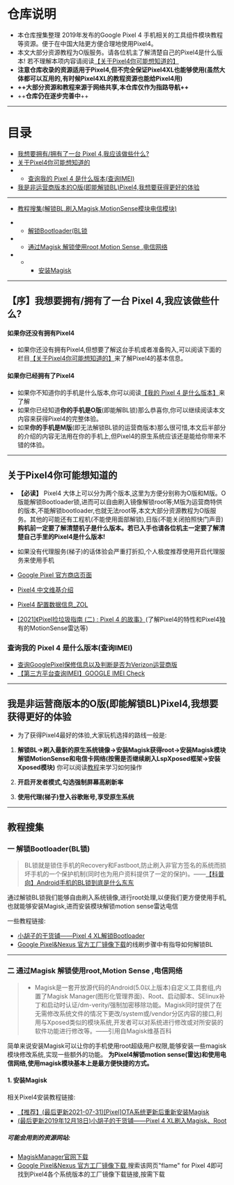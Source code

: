 # 仓库说明
- 本仓库搜集整理 2019年发布的Google Pixel 4 手机相关的工具组件模块教程等资源。便于在中国大陆更方便合理地使用Pixel4。
- 本文大部分资源教程为O版服务。请各位机主了解清楚自己的Pixel4是什么版本! 若不理解本项内容请阅读[【关于Pixel4你可能想知道的】](#know)
- **注意仓库收录的资源适用于Pixel4,但不完全保证Pixel4XL也能够使用(虽然大体都可以互用的,有时候Pixel4XL的教程资源也能给Pixel4用)**
- **++大部分资源和教程来源于网络共享,本仓库仅作为指路导航++**
- ++**仓库仍在逐步完善中**++


-----


# 目录
- [我想要拥有/拥有了一台 Pixel 4,我应该做些什么?](#whatshouldido)
- [关于Pixel4你可能想知道的](#know)
- - [查询我的 Pixel 4 是什么版本(查询IMEI)](#imei)
- [我是非运营商版本的O版(即能解锁BL)Pixel4,我想要获得更好的体验](#iamready)

-----


- [教程搜集(解锁BL,刷入Magisk,MotionSense模块电信模块)](#tutorials)

- - [解锁Bootloader(BL锁](#unlockbl)
- - [通过Magisk 解锁使用root,Motion Sense ,电信网络](#whatmagisk)
- - - [安装Magisk](#installmagisk)



-----




## <span id="whatshouldido">【序】我想要拥有/拥有了一台 Pixel 4,我应该做些什么?</span>
#### 如果你还没有拥有Pixel4
* 如果你还没有拥有Pixel4,但想要了解这台手机或者准备购入,可以阅读下面的栏目[【关于Pixel4你可能想知道的】](#know)来了解Pixel4的基本信息。
#### 如果你已经拥有了Pixel4
* 如果你不知道你的手机是什么版本,你可以阅读[【我的 Pixel 4 是什么版本】](#IMIE)来了解
* 如果你已经知道**你的手机是O版**(即能解BL锁)那么恭喜你,你可以继续阅读本文内容来获得Pixel4的完整体验。
* 如果**你的手机是M版**(即无法解锁BL锁的运营商版本)那么很可惜,本文后半部分的介绍的内容无法用在你的手机上,但Pixel4的原生系统应该还是能给你带来不错的体验。




-----


## <span id="know">关于Pixel4你可能想知道的</span>
* **【必读】** Pixel4 大体上可以分为两个版本,这里为方便分别称为O版和M版。O版能解锁Bootloader锁,进而可以自由刷入镜像解锁root等;M版为运营商特供的版本,不能解锁bootloader,也就无法root等,本文大部分资源教程为O版服务。其他的可能还有工程机(不能使用面部解锁),日版(不能关闭拍照快门声音) **购机前一定要了解清楚机子是什么版本。若已入手也请各位机主一定要了解清楚自己手里的Pixel4是什么版本!**

* 如果没有代理服务(梯子)的话体验会严重打折扣,个人极度推荐使用开启代理服务来使用手机

* [Google Pixel 官方商店页面](https://store.google.com/tw/category/phones)
* [Pixel4 中文维基介绍](https://zh.wikipedia.org/wiki/Pixel_4)
* [Pixel4 配置数据信息_ZOL](https://detail.zol.com.cn/cell_phone/index1274867.shtml) 
* [[2021]《Pixel捡垃圾指南 (二) : Pixel 4 的故事》](https://www.bilibili.com/video/BV1Bq4y1o7mq)(了解Pixel4的特性和Pixel4独有的MotionSense雷达等)

### <span id="imei">查询我的 Pixel 4 是什么版本(查询IMEI)</span>
* [查询GooglePixel保修信息以及判断是否为Verizon运营商版](https://ericclose.github.io/Pixel-repairs-and-carriers.html)
* [【第三方平台查询IMEI】GOOGLE IMEI Check](https://www.imei.info/zh/phonedatabase/phones-google/)


-----


## <span id="iamready">我是非运营商版本的O版(即能解锁BL)Pixel4,我想要获得更好的体验</span>

* 为了获得Pixel4最好的体验,大家玩机选择的路线一般是:

1.  **解锁BL->刷入最新的原生系统镜像->安装Magisk获得root->安装Magisk模块解锁MotionSense和电信卡网络(按需是否继续刷入LspXposed框架->安装Xposed模块)** 
你可以阅读[教程](#tutorials)来学习如何操作

2.	**开启开发者模式,勾选强制屏幕高刷新率**
3.	**使用代理(梯子)登入谷歌账号,享受原生系统**



-----


## <span id="tutorials">教程搜集</span>
### <span id="unlockbl">一 解锁Bootloader(BL锁)</span>
> BL锁就是锁住手机的Recovery和Fastboot,防止刷入非官方签名的系统而损坏手机的一个保护机制(同时也为用户资料提供了一定的保护)。——[【科普向】Android手机的BL锁到底是什么东东](https://www.bilibili.com/read/cv307758)

通过解锁BL锁我们能够自由刷入系统镜像,进行root处理,以便我们更方便使用手机,也就能够安装Magisk,进而安装模块解锁motion sense雷达电信

一些教程链接:
* [小胡子的干货铺——Pixel 4 XL解锁Bootloader](https://sspai.com/post/57922)
* [Google Pixel&Nexus 官方工厂镜像下载](https://developers.google.com/android/images#instructions)的线刷步骤中有指导如何解锁BL



-----


### <span id="whatmagisk">二 通过Magisk 解锁使用root,Motion Sense ,电信网络</span>
> - Magisk是一套开放源代码的Android(5.0以上版本)自定义工具套组,内置了Magisk Manager(图形化管理界面)、Root、启动脚本、SElinux补丁和启动时认证/dm-verity/强制加密移除功能。Magisk同时提供了在无需修改系统文件的情况下更改/system或/vendor分区内容的接口,利用与Xposed类似的模块系统,开发者可以对系统进行修改或对所安装的软件功能进行修改等。——引用自Magisk维基百科

简单来说安装Magisk可以让你的手机使用root超级用户权限,能够安装一些magisk模块修改系统,实现一些额外的功能。
**为Pixel4解锁motion sense(雷达)和使用电信网络,使用magisk模块基本上是最方便快捷的方式。**


#### <span id="installmagisk"> 1. 安装Magisk</span>
相关Pixel4安装教程链接:
* [【推荐】(最后更新2021-07-31)[Pixel]OTA系统更新后重新安装Magisk](https://www.bilibili.com/video/BV1Eq4y1975h)
* [(最后更新2019年12月18日)小胡子的干货铺——Pixel 4 XL刷入Magisk、Root](https://sspai.com/post/57923)

##### 可能会用到的资源网站:
* [MagiskManager官网下载](https://magiskmanager.com/)
* [Google Pixel&Nexus 官方工厂镜像下载](https://developers.google.com/android/images),搜索该网页"flame" for Pixel 4即可找到Pixel4各个系统版本的工厂镜像下载链接,按需下载